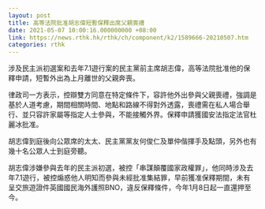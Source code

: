 ```yaml
---
layout: post
title: 高等法院批准胡志偉短暫保釋出席父親喪禮
date: 2021-05-07 10:00:16.000000000 +08:00
link: https://news.rthk.hk/rthk/ch/component/k2/1589666-20210507.htm
categories: rthk
---
```


涉及民主派初選案和去年7.1遊行案的民主黨前主席胡志偉，高等法院批准他的保釋申請，短暫外出為上月離世的父親奔喪。

律政司一方表示，控辯雙方同意在特定條件下，容許他外出參與父親喪禮，強調是基於人道考慮，期間相關時間、地點和路線不得對外透露，喪禮需在私人場合舉行、並只容許家屬等指定人士參與，不能接觸外界。保釋申請獲國安法指定法官杜麗冰批准。

胡志偉到庭後向公眾席的太太、民主黨黨友何俊仁及單仲偕揮手及點頭，另外也有幾十名公眾人士到庭旁聽。

胡志偉涉嫌參與去年的民主派初選，被控「串謀顛覆國家政權罪」，他同時涉及去年7.1遊行，被控煽惑他人明知而參與未經批准集結罪，早前獲准保釋期間，未有呈交旅遊證件英國國民海外護照BNO，違反保釋條件，今年1月8日起一直還押至今。

